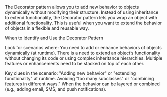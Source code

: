 The Decorator pattern allows you to add new behavior to objects dynamically without modifying their structure. Instead of using inheritance to extend functionality, the Decorator pattern lets you wrap an object with additional functionality. This is useful when you want to extend the behavior of objects in a flexible and reusable way.

When to Identify and Use the Decorator Pattern

Look for scenarios where:
You need to add or enhance behaviors of objects dynamically (at runtime).
There is a need to extend an object’s functionality without changing its code or using complex inheritance hierarchies.
Multiple features or enhancements need to be stacked on top of each other.

Key clues in the scenario:
"Adding new behavior" or "extending functionality" at runtime.
Avoiding "too many subclasses" or "combining features in different ways."
When the behavior can be layered or combined (e.g., adding email, SMS, and push notifications).